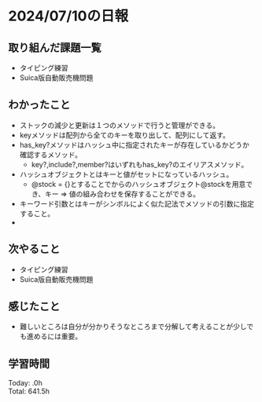 # 2024/07/10の日報
## 取り組んだ課題一覧
* タイピング練習
* Suica版自動販売機問題
## わかったこと
* ストックの減少と更新は１つのメソッドで行うと管理ができる。
* keyメソッドは配列から全てのキーを取り出して、配列にして返す。
* has_key?メソッドはハッシュ中に指定されたキーが存在しているかどうか確認するメソッド。
  *  key?,include?,member?はいずれもhas_key?のエイリアスメソッド。 
* ハッシュオブジェクトとはキーと値がセットになっているハッシュ。
  *  @stock = {}とすることでからのハッシュオブジェクト@stockを用意でき、キー => 値の組み合わせを保存することができる。
*  キーワード引数とはキーがシンボルによく似た記法でメソッドの引数に指定すること。
*       
## 次やること
* タイピング練習
* Suica版自動販売機問題
## 感じたこと
* 難しいところは自分が分かりそうなところまで分解して考えることが少しでも進めるには重要。
## 学習時間
Today: .0h<br>
Total: 641.5h

